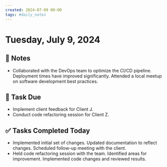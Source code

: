 ```yaml
---
created: 2024-07-09 00:00
tags: #daily_notes
---
```


# Tuesday, July 9, 2024

## 📓 Notes
- Collaborated with the DevOps team to optimize the CI/CD pipeline. Deployment times have improved significantly. Attended a local meetup on software development best practices.

## 📅 Task Due
- Implement client feedback for Client J.
- Conduct code refactoring session for Client Z.

## ✅ Tasks Completed Today
- Implemented initial set of changes. Updated documentation to reflect changes. Scheduled follow-up meeting with the client.
- Held code refactoring session with the team. Identified areas for improvement. Implemented code changes and reviewed results.